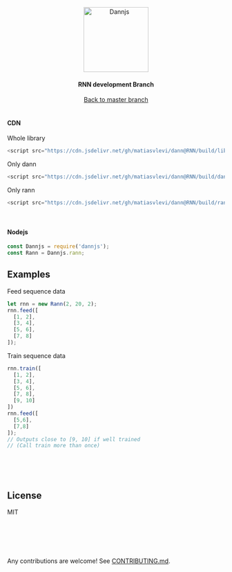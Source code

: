 <div align="center">
  <a href="https://dannjs.org/">
    <img src="https://dannjs.org/transparentlogo.png" alt="Dannjs" height="150" />
  </a>
  <h4>RNN development Branch</h4>
  <a href="https://github.com/matiasvlevi/Dann">Back to master branch</a>
</div>


<br/>

#### CDN
Whole library
```js
<script src="https://cdn.jsdelivr.net/gh/matiasvlevi/dann@RNN/build/lib.js"></script>
```
Only dann
```js
<script src="https://cdn.jsdelivr.net/gh/matiasvlevi/dann@RNN/build/dann.js"></script>
```
Only rann
```js
<script src="https://cdn.jsdelivr.net/gh/matiasvlevi/dann@RNN/build/rann.js"></script>
```

<br/>

#### Nodejs
```js
const Dannjs = require('dannjs');
const Rann = Dannjs.rann;
```

## Examples 

Feed sequence data
```js
let rnn = new Rann(2, 20, 2);
rnn.feed([
  [1, 2],
  [3, 4],
  [5, 6],
  [7, 8]
]);

```
Train sequence data
```js
rnn.train([
  [1, 2],
  [3, 4],
  [5, 6],
  [7, 8],
  [9, 10]  
])
rnn.feed([
  [5,6],
  [7,8]
]);
// Outputs close to [9, 10] if well trained 
// (Call train more than once)
```


<br/><br/><br/>
  
## License

MIT


<br/><br/><br/>
<br/>

Any contributions are welcome! See [CONTRIBUTING.md](https://github.com/matiasvlevi/Dann/blob/master/CONTRIBUTING.md).
